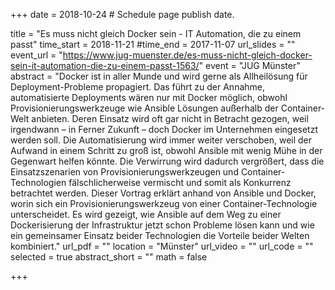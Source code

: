 +++
date = 2018-10-24  # Schedule page publish date.

title = "Es muss nicht gleich Docker sein - IT Automation, die zu einem passt"
time_start = 2018-11-21
#time_end = 2017-11-07
url_slides = ""
event_url = "https://www.jug-muenster.de/es-muss-nicht-gleich-docker-sein-it-automation-die-zu-einem-passt-1563/"
event = "JUG Münster"
abstract = "Docker ist in aller Munde und wird gerne als Allheilösung für Deployment-Probleme propagiert. Das führt zu der Annahme, automatisierte Deployments wären nur mit Docker möglich, obwohl Provisionierungswerkzeuge wie Ansible Lösungen außerhalb der Container-Welt anbieten. Deren Einsatz wird oft gar nicht in Betracht gezogen, weil irgendwann – in Ferner Zukunft – doch Docker im Unternehmen eingesetzt werden soll. Die Automatisierung wird immer weiter verschoben, weil der Aufwand in einem Schritt zu groß ist, obwohl Ansible mit wenig Mühe in der Gegenwart helfen könnte. Die Verwirrung wird dadurch vergrößert, dass die Einsatzszenarien von Provisionierungswerkzeugen und Container-Technologien fälschlicherweise vermischt und somit als Konkurrenz betrachtet werden. Dieser Vortrag erklärt anhand von Ansible und Docker, worin sich ein Provisionierungswerkzeug von einer Container-Technologie unterscheidet. Es wird gezeigt, wie Ansible auf dem Weg zu einer Dockerisierung der Infrastruktur jetzt schon Probleme lösen kann und wie ein gemeinsamer Einsatz beider Technologien die Vorteile beider Welten kombiniert."
url_pdf = ""
location = "Münster"
url_video = ""
url_code = ""
selected = true
abstract_short = ""
math = false

+++
